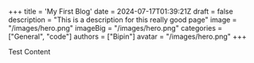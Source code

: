 +++
title = 'My First Blog'
date = 2024-07-17T01:39:21Z
draft = false
description = "This is a description for this really good page"
image = "/images/hero.png"
imageBig = "/images/hero.png"
categories = ["General", "code"]
authors = ["Bipin"]
avatar = "/images/hero.png"
+++


Test Content